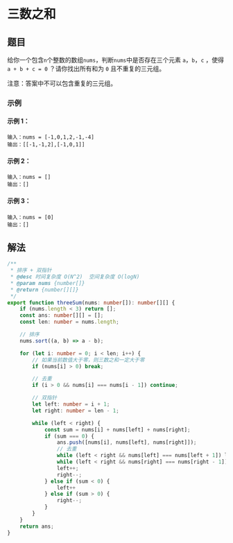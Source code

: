 # 三数之和

## 题目

给你一个包含`n`个整数的数组`nums`，判断`nums`中是否存在三个元素 `a`，`b`，`c` ，使得`a + b + c = 0` ？请你找出所有和为 `0` 且不重复的三元组。

注意：答案中不可以包含重复的三元组。

### 示例

#### 示例 1：

```
输入：nums = [-1,0,1,2,-1,-4]
输出：[[-1,-1,2],[-1,0,1]]
```

#### 示例 2：

```
输入：nums = []
输出：[]
```

#### 示例 3：

```
输入：nums = [0]
输出：[]
```

## 解法
```typescript
/**
 * 排序 + 双指针
 * @desc 时间复杂度 O(N^2)  空间复杂度 O(logN)
 * @param nums {number[]}
 * @return {number[][]}
 */
export function threeSum(nums: number[]): number[][] {
    if (nums.length < 3) return [];
    const ans: number[][] = [];
    const len: number = nums.length;

    // 排序
    nums.sort((a, b) => a - b);

    for (let i: number = 0; i < len; i++) {
        // 如果当前数值大于零，则三数之和一定大于零
        if (nums[i] > 0) break;

        // 去重
        if (i > 0 && nums[i] === nums[i - 1]) continue;

        // 双指针
        let left: number = i + 1;
        let right: number = len - 1;

        while (left < right) {
            const sum = nums[i] + nums[left] + nums[right];
            if (sum === 0) {
                ans.push([nums[i], nums[left], nums[right]]);
                // 去重
                while (left < right && nums[left] === nums[left + 1]) left++;
                while (left < right && nums[right] === nums[right - 1]) right--;
                left++;
                right--;
            } else if (sum < 0) {
                left++
            } else if (sum > 0) {
                right--;
            }
        }
    }
    return ans;
}
```

